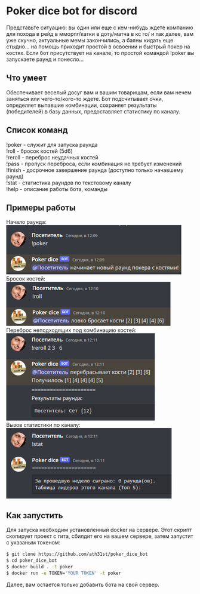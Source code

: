 # Poker dice bot for discord

Представьте ситуацию: вы один или еще с кем-нибудь ждете компанию для похода в рейд в мморпг/катки в доту/матча в кс го/
и так далее, вам уже скучно, актуальные мемы закончились, а баяны кидать еще стыдно... на помощь приходит простой в освоении 
и быстрый покер на костях. Если бот присутствует на канале, то простой командой !poker вы запускаете раунд и понесло...

## Что умеет

Обеспечивает веселый досуг вам и вашим товарищам, если вам нечем заняться или чего-то/кого-то ждете. 
Бот подсчитывает очки, определяет выпавшие комбинации, сохраняет результаты (победителей) в базу данных, предоставляет 
статистику по каналу.

## Список команд

!poker - служит для запуска раунда</br>
!roll - бросок костей (5d6)</br>
!reroll - переброс неудачных костей</br>
!pass - пропуск переброса, если комбинация не требует изменений</br>
!finish - досрочное завершение раунда (доступно только начавшему раунд)</br>
!stat - статистика раундов по текстовому каналу</br>
!help - описание работы бота, команды

## Примеры работы

Начало раунда:</br>
![image info](images/!poker.jpg)</br>
Бросок костей:</br>
![image info](images/!roll.jpg)</br>
Переброс неподходящих под комбинацию костей:</br>
![image info](images/!reroll.jpg)</br>
Вызов статистики по каналу:</br>
![image info](images/!stat.jpg)</br>

## Как запустить

Для запуска необходим установленный docker на сервере.
Этот скрипт скопирует проект с гита, сбилдит его на вашем сервере, затем запустит с указаным токеном:

```bash
$ git clone https://github.com/ath31st/poker_dice_bot
$ cd poker_dice_bot
$ docker build . -t poker
$ docker run -e TOKEN='YOUR TOKEN' -t poker
```
Далее, вам остается только добавить бота на свой сервер.